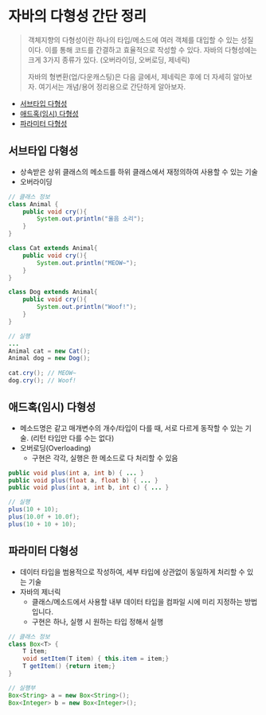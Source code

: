 # 자바의 다형성 간단 정리

> 객체지향의 다형성이란 하나의 타입/메소드에 여러 객체를 대입할 수 있는 성질이다. 이를 통해 코드를 간결하고 효율적으로 작성할 수 있다. 자바의 다형성에는 크게 3가지 종류가 있다. (오버라이딩, 오버로딩, 제네릭)
>
> 자바의 형변환(업/다운캐스팅)은 다음 글에서, 제네릭은 후에 더 자세히 알아보자. 여기서는 개념/용어 정리용으로 간단하게 알아보자.

* [서브타입 다형성](undefined-1.md#서브타입-다형성)
* [애드혹(임시) 다형성](undefined-1.md#애드혹임시-다형성)
* [파라미터 다형성](undefined-1.md#애드혹임시-다형성)

## 서브타입 다형성

* 상속받은 상위 클래스의 메소드를 하위 클래스에서 재정의하여 사용할 수 있는 기술
* 오버라이딩

```java
// 클래스 정보
class Animal {
    public void cry(){
        System.out.println("울음 소리");
    }
}

class Cat extends Animal{
    public void cry(){
        System.out.println("MEOW~");
    }
}

class Dog extends Animal{
    public void cry(){
        System.out.println("Woof!");
    }
}

// 실행
...
Animal cat = new Cat();
Animal dog = new Dog();
        
cat.cry(); // MEOW~
dog.cry(); // Woof!
```

## 애드혹(임시) 다형성

* 메소드명은 같고 매개변수의 개수/타입이 다를 때, 서로 다르게 동작할 수 있는 기술. (리턴 타입만 다를 수는 없다)
* 오버로딩(Overloading)
  * 구현은 각각, 실행은 한 메소드로 다 처리할 수 있음

```java
public void plus(int a, int b) { ... }
public void plus(float a, float b) { ... }
public void plus(int a, int b, int c) { ... }

// 실행
plus(10 + 10);
plus(10.0f + 10.0f);
plus(10 + 10 + 10);
```

## 파라미터 다형성

* 데이터 타입을 범용적으로 작성하여, 세부 타입에 상관없이 동일하게 처리할 수 있는 기술
* 자바의 제너릭
  * 클래스/메소드에서 사용할 내부 데이터 타입을 컴파일 시에 미리 지정하는 방법입니다.
  * 구현은 하나, 실행 시 원하는 타입 정해서 실행

```java
// 클래스 정보
class Box<T> {
    T item;
    void setItem(T item) { this.item = item;}
    T getItem() {return item;}
}

// 실행부
Box<String> a = new Box<String>();
Box<Integer> b = new Box<Integer>();
```
